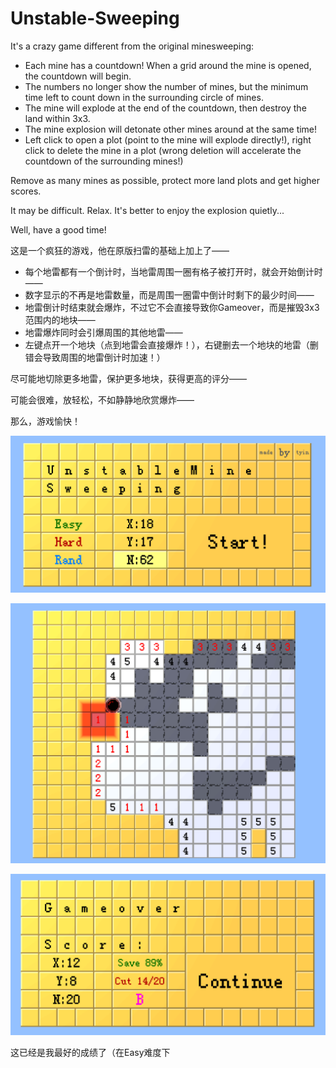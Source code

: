 # Unstable-Sweeping
It's a crazy game different from the original minesweeping:

- Each mine has a countdown! When a grid around the mine is opened, the countdown will begin.
- The numbers no longer show the number of mines, but the minimum time left to count down in the surrounding circle of mines.
- The mine will explode at the end of the countdown, then destroy the land within 3x3.
- The mine explosion will detonate other mines around at the same time!
- Left click to open a plot (point to the mine will explode directly!), right click to delete the mine in a plot (wrong deletion will accelerate the countdown of the surrounding mines!)

Remove as many mines as possible, protect more land plots and get higher scores.

It may be difficult. Relax. It's better to enjoy the explosion quietly...

Well, have a good time!



这是一个疯狂的游戏，他在原版扫雷的基础上加上了——

- 每个地雷都有一个倒计时，当地雷周围一圈有格子被打开时，就会开始倒计时——
- 数字显示的不再是地雷数量，而是周围一圈雷中倒计时剩下的最少时间——
- 地雷倒计时结束就会爆炸，不过它不会直接导致你Gameover，而是摧毁3x3范围内的地块——
- 地雷爆炸同时会引爆周围的其他地雷——
- 左键点开一个地块（点到地雷会直接爆炸！），右键删去一个地块的地雷（删错会导致周围的地雷倒计时加速！）

尽可能地切除更多地雷，保护更多地块，获得更高的评分——

可能会很难，放轻松，不如静静地欣赏爆炸——



那么，游戏愉快！

![1](https://raw.githubusercontent.com/lxtyin/Unstable-Sweeping/main/screenshot/QQ%E6%88%AA%E5%9B%BE20211003232438.png)

![2](https://raw.githubusercontent.com/lxtyin/Unstable-Sweeping/main/screenshot/QQ%E6%88%AA%E5%9B%BE20211003232528.png)

![3](https://raw.githubusercontent.com/lxtyin/Unstable-Sweeping/main/screenshot/QQ%E6%88%AA%E5%9B%BE20211003233057.png)

这已经是我最好的成绩了（在Easy难度下


